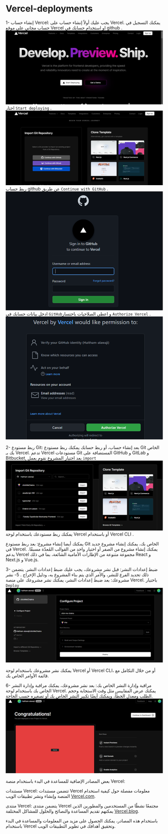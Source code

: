 # Vercel-deployments


1- إنشاء حساب Vercel: يجب عليك أولاً إنشاء حساب على Vercel. يمكنك التسجيل في حساب مجاني على موقع Vercel او استخدام حسابك في github .
![img-1](img/1.png)
اختار `Start deploying` .
![img-2](img/2.png)
ربط حساب github  عن طريق `Continue with GitHub` .
![img-3](img/3.png)
ادخل بيانات حسابك في `GitHub`و اعطى الصلاحيات باختسار `Authorize Vercel`  .
![img-4](img/4.png)

2- ربط مستودع Git: بعد إنشاء حساب، أو ربط حسابك  يمكنك ربط مستودع Git الخاص بك بـ Vercel. تدعم Vercel مستودعات Git المستضافة على GitHub و GitLab و Bitbucket, بعد اختيار المشروع نقوم بعمل  `import` 
![img-5](img/5.png)
يمكنك ربط مستودعك باستخدام لوحة Vercel أو باستخدام Vercel CLI .

يمكنك أيضا إنشاء مشروع: بعد ربط مستودع Git الخاص بك، يمكنك إنشاء مشروع جديد في Vercel. يمكنك إنشاء مشروع من الصفر أو اختيار واحد من القوالب المُعدّة مسبقًا. يدعم Vercel مجموعة متنوعة من الإطارات الأمامية الشائعة، بما في ذلك React و Next.js و  Vue.js.


3- ضبط إعدادات النشر: قبل نشر مشروعك، يجب عليك ضبط إعدادات النشر. يتضمن ذلك تحديد الفرع للنشر، والأمر الذي يتم بناء المشروع به، ودليل الإخراج
.
5- نشر مشروعك: بعد ضبط إعدادات النشر، يمكنك نشر مشروعك على منصة Vercel. باختيار `Deploy`  
![img-6](img/6.png)

يمكنك نشر مشروعك باستخدام لوحة Vercel أو Vercel CLI، أو من خلال التكامل مع  قائمة الأوامر الخاص بك.

6- مراقبة وإدارة النشر الخاص بك: بعد نشر مشروعك، يمكنك مراقبة وإدارة النشر الخاص بك باستخدام لوحة Vercel. يمكنك عرض المقاييس مثل وقت الاستجابة وحجم الطلب ومعدل الخطأ، ويمكنك أيضًا تكبير النشر الخاص بك أو تصغيره حسب الحاجة.
![img-7](img/7.png)

بعض المصادر الإضافية للمساعدة في البدء باستخدام منصة Vercel:

مستندات Vercel: تتضمن مستندات Vercel معلومات مفصلة حول كيفية استخدام المنصة وإنشاء ونشر تطبيقات الويب [Vercel.com](https://vercel.com/docs/concepts/get-started).   

منتدى Vercel: يتضمن منتدى Vercel مجتمعًا نشطًا من المستخدمين والمطورين الذين يمكنهم تقديم المساعدة والنصائح والحلول للمشاكل المختلفة [Vercel.blog](https://vercel.com/blog).   

باستخدام هذه المصادر، يمكنك الحصول على مزيد من المعلومات والمساعدة في البدء باستخدام Vercel وتحقيق أهدافك في تطوير التطبيقات الويب.



